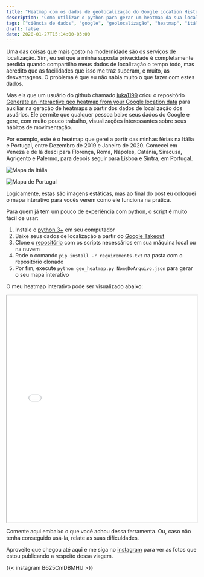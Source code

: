 ```yaml
---
title: "Heatmap com os dados de geolocalização do Google Location History: minha viagem pela Itália"
description: "Como utilizar o python para gerar um heatmap da sua localização no Google"
tags: ["ciência de dados", "google", "geolocalização", "heatmap", "itália", "python", "portugal", "viagem", "visualização de dados"]
draft: false
date: 2020-01-27T15:14:00-03:00
---
```


Uma das coisas que mais gosto na modernidade são os serviços de localização. Sim, eu sei que a minha suposta privacidade é completamente perdida quando compartilho meus dados de localização o tempo todo, mas acredito que as facilidades que isso me traz superam, e muito, as desvantagens. O problema é que eu não sabia muito o que fazer com estes dados.

Mas eis que um usuário do github chamado [luka1199](https://github.com/luka1199/) criou o repositório [Generate an interactive geo heatmap from your Google location data](https://github.com/luka1199/geo-heatmap) para auxiliar na geração de heatmaps a partir dos dados de localização dos usuários. Ele permite que qualquer pessoa baixe seus dados do Google e gere, com muito pouco trabalho, visualizações interessantes sobre seus hábitos de movimentação.

Por exemplo, este é o heatmap que gerei a partir das minhas férias na Itália e Portugal, entre Dezembro de 2019 e Janeiro de 2020. Comecei em Veneza e de lá desci para Florença, Roma, Nápoles, Catânia, Siracusa, Agrigento e Palermo, para depois seguir para Lisboa e Sintra, em Portugal.

![Mapa da Itália](/images/italia.png)

![Mapa de Portugal](/images/portugal.png)

Logicamente, estas são imagens estáticas, mas ao final do post eu coloquei o mapa interativo para vocês verem como ele funciona na prática.

Para quem já tem um pouco de experiência com [python](https://marcusnunes.me/tags/python), o script é muito fácil de usar:

1. Instale o [python 3+](https://www.python.org/downloads/) em seu computador
2. Baixe seus dados de localização a partir do [Google Takeout](https://takeout.google.com/)
3. Clone o [repositório](https://github.com/luka1199/geo-heatmap) com os scripts necessários em sua máquina local ou na nuvem
4. Rode o comando `pip install -r requirements.txt` na pasta com o repositório clonado
5. Por fim, execute `python geo_heatmap.py NomeDoArquivo.json` para gerar o seu mapa interativo

O meu heatmap interativo pode ser visualizado abaixo:

<iframe src="/images/heatmap.html" width=100% height=600></iframe>

Comente aqui embaixo o que você achou dessa ferramenta. Ou, caso não tenha conseguido usá-la, relate as suas dificuldades.

Aproveite que chegou até aqui e me siga no [instagram](https://instagram.com/grandeabobora/) para ver as fotos que estou publicando a respeito dessa viagem. 

{{< instagram B625CmDBMHU >}}










